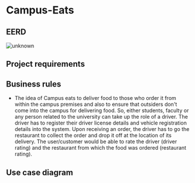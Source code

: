 # Campus-Eats

## EERD
![unknown](https://user-images.githubusercontent.com/54337476/117230779-c7722b00-adeb-11eb-9d0a-abd459cb58c7.png)
## Project requirements

## Business rules
- The idea of Campus eats to deliver food to those who order it from within the campus premises and also to ensure that outsiders don't come into the campus for delivering food. So, either students, faculty or any person related to the university can take up the role of a driver. The driver has to register their driver license details and vehicle registration details into the system. Upon receiving an order, the driver has to go the restaurant to collect the order and drop it off at the location of its delivery. The user/customer would be able to rate the driver (driver rating) and the restaurant from which the food was ordered (restaurant rating).
## Use case diagram
